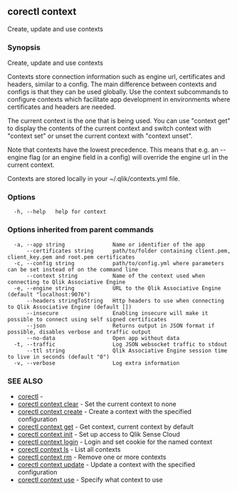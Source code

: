 ## corectl context

Create, update and use contexts

### Synopsis

Create, update and use contexts

Contexts store connection information such as engine url, certificates and headers,
similar to a config. The main difference between contexts and configs is that they
can be used globally. Use the context subcommands to configure contexts which
facilitate app development in environments where certificates and headers are needed.

The current context is the one that is being used. You can use "context get" to
display the contents of the current context and switch context with "context set"
or unset the current context with "context unset".

Note that contexts have the lowest precedence. This means that e.g. an --engine flag
(or an engine field in a config) will override the engine url in the current context.

Contexts are stored locally in your ~/.qlik/contexts.yml file.

### Options

```
  -h, --help   help for context
```

### Options inherited from parent commands

```
  -a, --app string               Name or identifier of the app
      --certificates string      path/to/folder containing client.pem, client_key.pem and root.pem certificates
  -c, --config string            path/to/config.yml where parameters can be set instead of on the command line
      --context string           Name of the context used when connecting to Qlik Associative Engine
  -e, --engine string            URL to the Qlik Associative Engine (default "localhost:9076")
      --headers stringToString   Http headers to use when connecting to Qlik Associative Engine (default [])
      --insecure                 Enabling insecure will make it possible to connect using self signed certificates
      --json                     Returns output in JSON format if possible, disables verbose and traffic output
      --no-data                  Open app without data
  -t, --traffic                  Log JSON websocket traffic to stdout
      --ttl string               Qlik Associative Engine session time to live in seconds (default "0")
  -v, --verbose                  Log extra information
```

### SEE ALSO

* [corectl](corectl.md)	 - 
* [corectl context clear](corectl_context_clear.md)	 - Set the current context to none
* [corectl context create](corectl_context_create.md)	 - Create a context with the specified configuration
* [corectl context get](corectl_context_get.md)	 - Get context, current context by default
* [corectl context init](corectl_context_init.md)	 - Set up access to Qlik Sense Cloud
* [corectl context login](corectl_context_login.md)	 - Login and set cookie for the named context
* [corectl context ls](corectl_context_ls.md)	 - List all contexts
* [corectl context rm](corectl_context_rm.md)	 - Remove one or more contexts
* [corectl context update](corectl_context_update.md)	 - Update a context with the specified configuration
* [corectl context use](corectl_context_use.md)	 - Specify what context to use

